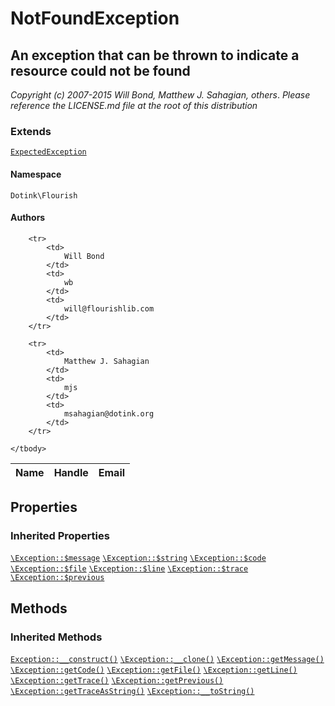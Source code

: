 # NotFoundException
## An exception that can be thrown to indicate a resource could not be found

_Copyright (c) 2007-2015 Will Bond, Matthew J. Sahagian, others_.
_Please reference the LICENSE.md file at the root of this distribution_

### Extends

[`ExpectedException`](./ExpectedException.md)

#### Namespace

`Dotink\Flourish`

#### Authors

<table>
	<thead>
		<th>Name</th>
		<th>Handle</th>
		<th>Email</th>
	</thead>
	<tbody>
	
		<tr>
			<td>
				Will Bond
			</td>
			<td>
				wb
			</td>
			<td>
				will@flourishlib.com
			</td>
		</tr>
	
		<tr>
			<td>
				Matthew J. Sahagian
			</td>
			<td>
				mjs
			</td>
			<td>
				msahagian@dotink.org
			</td>
		</tr>
	
	</tbody>
</table>

## Properties

### Inherited Properties

[`\Exception::$message`](http://php.net/class.exception#message) [`\Exception::$string`](http://php.net/class.exception#string) [`\Exception::$code`](http://php.net/class.exception#code) [`\Exception::$file`](http://php.net/class.exception#file) [`\Exception::$line`](http://php.net/class.exception#line) [`\Exception::$trace`](http://php.net/class.exception#trace) [`\Exception::$previous`](http://php.net/class.exception#previous) 

## Methods

### Inherited Methods

[`Exception::__construct()`](./Exception.md#__construct) [`\Exception::__clone()`](http://php.net/class.exception#__clone) [`\Exception::getMessage()`](http://php.net/class.exception#getMessage) [`\Exception::getCode()`](http://php.net/class.exception#getCode) [`\Exception::getFile()`](http://php.net/class.exception#getFile) [`\Exception::getLine()`](http://php.net/class.exception#getLine) [`\Exception::getTrace()`](http://php.net/class.exception#getTrace) [`\Exception::getPrevious()`](http://php.net/class.exception#getPrevious) [`\Exception::getTraceAsString()`](http://php.net/class.exception#getTraceAsString) [`\Exception::__toString()`](http://php.net/class.exception#__toString) 



